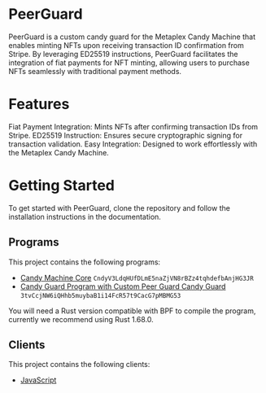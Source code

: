 # PeerGuard

PeerGuard is a custom candy guard for the Metaplex Candy Machine that enables minting NFTs upon receiving transaction ID confirmation from Stripe. By leveraging ED25519 instructions, PeerGuard facilitates the integration of fiat payments for NFT minting, allowing users to purchase NFTs seamlessly with traditional payment methods.

# Features
Fiat Payment Integration: Mints NFTs after confirming transaction IDs from Stripe.
ED25519 Instruction: Ensures secure cryptographic signing for transaction validation.
Easy Integration: Designed to work effortlessly with the Metaplex Candy Machine.

# Getting Started
To get started with PeerGuard, clone the repository and follow the installation instructions in the documentation.

## Programs

This project contains the following programs:

- [Candy Machine Core](./programs/candy-machine-core/README.md) `CndyV3LdqHUfDLmE5naZjVN8rBZz4tqhdefbAnjHG3JR`
- [Candy Guard Program with Custom Peer Guard Candy Guard](./programs/candy-guard/README.md) `3tvCcjNW6iQHhb5muybaB1i14FcR57t9CacG7pMBMG53`

You will need a Rust version compatible with BPF to compile the program, currently we recommend using Rust 1.68.0.

## Clients

This project contains the following clients:

- [JavaScript](./clients/js/README.md)
